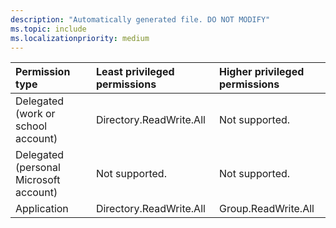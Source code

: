 ```yaml
---
description: "Automatically generated file. DO NOT MODIFY"
ms.topic: include
ms.localizationpriority: medium
---
```


|Permission type|Least privileged permissions|Higher privileged permissions|
|:---|:---|:---|
|Delegated (work or school account)|Directory.ReadWrite.All|Not supported.|
|Delegated (personal Microsoft account)|Not supported.|Not supported.|
|Application|Directory.ReadWrite.All|Group.ReadWrite.All|

